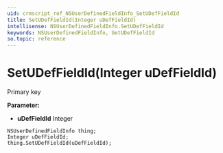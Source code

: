 ```yaml
---
uid: crmscript_ref_NSUserDefinedFieldInfo_SetUDefFieldId
title: SetUDefFieldId(Integer uDefFieldId)
intellisense: NSUserDefinedFieldInfo.SetUDefFieldId
keywords: NSUserDefinedFieldInfo, GetUDefFieldId
so.topic: reference
---
```


# SetUDefFieldId(Integer uDefFieldId)

Primary key

**Parameter:** 
* **uDefFieldId** Integer

```crmscript
NSUserDefinedFieldInfo thing;
Integer uDefFieldId;
thing.SetUDefFieldId(uDefFieldId);
```

